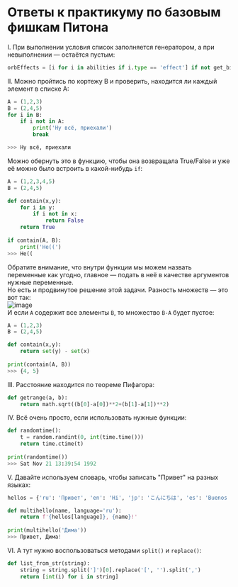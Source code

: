 # Ответы к практикуму по базовым фишкам Питона
I. При выполнении условия список заполняется генератором, а при невыполнении — остаётся пустым:
```py
orbEffects = [i for i in abilities if i.type == 'effect'] if not get_bit(status, 4) else []
```
II. Можно пройтись по кортежу B и проверить, находится ли каждый элемент в списке A:
```py
A = (1,2,3)
B = (2,4,5)
for i in B:
    if i not in A:
        print('Ну всё, приехали')
        break

>>> Ну всё, приехали
```
Можно обернуть это в функцию, чтобы она возвращала True/False и уже её можно было встроить в какой-нибудь `if`:
```py
A = (1,2,3,4,5)
B = (2,4,5)

def contain(x,y):
    for i in y:
        if i not in x:
            return False
    return True
    
if contain(A, B):
    print('Не((')
>>> Не((
```
Обратите внимание, что внутри функции мы можем назвать переменные как угодно, главное — подать в неё в качестве аргументов нужные переменные.  
Но есть и продвинутое решение этой задачи. Разность множеств — это вот так:  
![image](https://user-images.githubusercontent.com/56085790/139842483-7bf0cbe1-bf27-4c73-9395-08f5a68bc85e.png)  
И если `A` содержит все элементы `B`, то множество `B-A` будет пустое:  
```py
A = (1,2,3)
B = (2,4,5)

def contain(x,y):
    return set(y) - set(x)
    
print(contain(A, B))
>>> {4, 5}
```  
  
III. Расстояние находится по теореме Пифагора:
```py
def getrange(a, b):
    return math.sqrt((b[0]-a[0])**2+(b[1]-a[1])**2)
```
IV. Всё очень просто, если использовать нужные функции:
```py
def randomtime():
    t = random.randint(0, int(time.time()))
    return time.ctime(t)
    
print(randomtime())
>>> Sat Nov 21 13:39:54 1992
```
  
V. Давайте используем словарь, чтобы записать "Привет" на разных языках:
```py
hellos = {'ru': 'Привет', 'en': 'Hi', 'jp': 'こんにちは', 'es': 'Buenos dias'}

def multihello(name, language='ru'):
    return f'{hellos[language]}, {name}!'
    
print(multihello('Дима'))
>>> Привет, Дима!
```
VI. А тут нужно воспользоваться методами `split()` и `replace()`:
```py
def list_from_str(string):
    string = string.split(']')[0].replace('[', '').split(',')
    return [int(i) for i in string]
```

